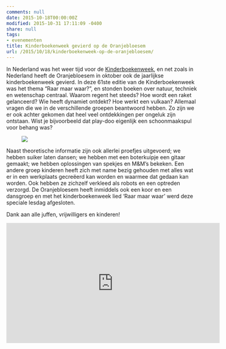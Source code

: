 ```yaml
---
comments: null
date: 2015-10-18T00:00:00Z
modified: 2015-10-31 17:11:09 -0400
share: null
tags:
- evenementen
title: Kinderboekenweek gevierd op de Oranjebloesem
url: /2015/10/18/kinderboekenweek-op-de-oranjebloesem/
---
```


In Nederland was het weer tijd voor de [Kinderboekenweek](http://www.kinderboekenweek.nl/), en net zoals in Nederland heeft de Oranjebloesem in oktober ook de jaarlijkse kinderboekenweek gevierd. In deze 61ste editie van de Kinderboekenweek was het thema “Raar maar waar?”, en stonden boeken over natuur, techniek en wetenschap centraal. Waarom regent het steeds? Hoe wordt een raket gelanceerd? Wie heeft dynamiet ontdekt? Hoe werkt een vulkaan? Allemaal vragen die we in de verschillende groepen beantwoord hebben. Zo zijn we er ook achter gekomen dat heel veel ontdekkingen per ongeluk zijn ontstaan. Wist je bijvoorbeeld dat play-doo eigenlijk een schoonmaakspul voor behang was?

<figure>
   <img src="/images/kinderboekenweek2015.jpg">
</figure>

Naast theoretische informatie zijn ook allerlei proefjes uitgevoerd; we hebben suiker laten dansen; we hebben met een boterkuipje een gitaar gemaakt; we hebben oplossingen van spekjes en M&M’s 
bekeken. Een andere groep kinderen heeft zich met name bezig gehouden met alles wat er in een werkplaats gecreëerd kan worden en waarmee dat gedaan kan worden. Ook hebben ze zichzelf verkleed als robots en een optreden verzorgd. De Oranjebloesem heeft inmiddels ook een koor en een dansgroep en met het kinderboekenweek lied ‘Raar maar waar’ werd deze speciale lesdag afgesloten.


Dank aan alle juffen, vrijwilligers en kinderen!

<iframe width="560" height="315" src="https://www.youtube.com/embed/fAElk6S2gZg" frameborder="0" allowfullscreen></iframe>

